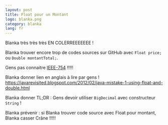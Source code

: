 ```yaml
---
layout: post
title: Float pour un Montant
logo: blanka.png
category: blanka
lang: fr
---
```


Blanka très très très EN COLERREEEEEEE !

Blanka trouver encore trop de codes sources sur GitHub avec `Float price;` ou `Double montantTotal;`.

Gens pas connaitre [IEEE-754](https://fr.wikipedia.org/wiki/IEEE_754) !!!!!

Blanka donner lien en anglais à lire par gens !
<https://javarevisited.blogspot.com/2012/02/java-mistake-1-using-float-and-double.html>

Blanka donner TL;DR : Gens devoir utiliser `BigDecimal` avec constructeur `String` !

Blanka prévenir : si Blanka trouver code source avec Float pour montant, Blanka casser Crâne !!!!!